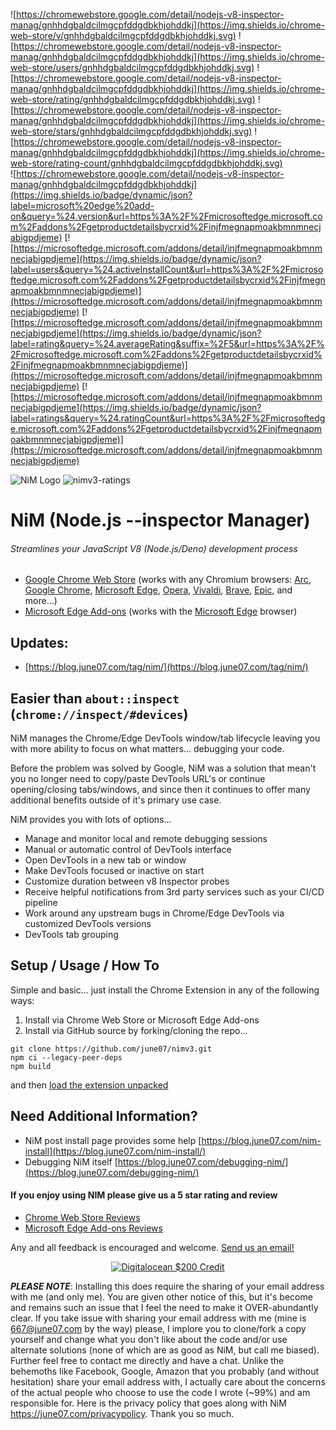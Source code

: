![https://chromewebstore.google.com/detail/nodejs-v8-inspector-manag/gnhhdgbaldcilmgcpfddgdbkhjohddkj](https://img.shields.io/chrome-web-store/v/gnhhdgbaldcilmgcpfddgdbkhjohddkj.svg)
![https://chromewebstore.google.com/detail/nodejs-v8-inspector-manag/gnhhdgbaldcilmgcpfddgdbkhjohddkj](https://img.shields.io/chrome-web-store/users/gnhhdgbaldcilmgcpfddgdbkhjohddkj.svg)
![https://chromewebstore.google.com/detail/nodejs-v8-inspector-manag/gnhhdgbaldcilmgcpfddgdbkhjohddkj](https://img.shields.io/chrome-web-store/rating/gnhhdgbaldcilmgcpfddgdbkhjohddkj.svg)
![https://chromewebstore.google.com/detail/nodejs-v8-inspector-manag/gnhhdgbaldcilmgcpfddgdbkhjohddkj](https://img.shields.io/chrome-web-store/stars/gnhhdgbaldcilmgcpfddgdbkhjohddkj.svg)
![https://chromewebstore.google.com/detail/nodejs-v8-inspector-manag/gnhhdgbaldcilmgcpfddgdbkhjohddkj](https://img.shields.io/chrome-web-store/rating-count/gnhhdgbaldcilmgcpfddgdbkhjohddkj.svg)<br>
![https://chromewebstore.google.com/detail/nodejs-v8-inspector-manag/gnhhdgbaldcilmgcpfddgdbkhjohddkj](https://img.shields.io/badge/dynamic/json?label=microsoft%20edge%20add-on&query=%24.version&url=https%3A%2F%2Fmicrosoftedge.microsoft.com%2Faddons%2Fgetproductdetailsbycrxid%2Finjfmegnapmoakbmnmnecjabigpdjeme)
[![https://microsoftedge.microsoft.com/addons/detail/injfmegnapmoakbmnmnecjabigpdjeme](https://img.shields.io/badge/dynamic/json?label=users&query=%24.activeInstallCount&url=https%3A%2F%2Fmicrosoftedge.microsoft.com%2Faddons%2Fgetproductdetailsbycrxid%2Finjfmegnapmoakbmnmnecjabigpdjeme)](https://microsoftedge.microsoft.com/addons/detail/injfmegnapmoakbmnmnecjabigpdjeme)
[![https://microsoftedge.microsoft.com/addons/detail/injfmegnapmoakbmnmnecjabigpdjeme](https://img.shields.io/badge/dynamic/json?label=rating&query=%24.averageRating&suffix=%2F5&url=https%3A%2F%2Fmicrosoftedge.microsoft.com%2Faddons%2Fgetproductdetailsbycrxid%2Finjfmegnapmoakbmnmnecjabigpdjeme)](https://microsoftedge.microsoft.com/addons/detail/injfmegnapmoakbmnmnecjabigpdjeme)
[![https://microsoftedge.microsoft.com/addons/detail/injfmegnapmoakbmnmnecjabigpdjeme](https://img.shields.io/badge/dynamic/json?label=ratings&query=%24.ratingCount&url=https%3A%2F%2Fmicrosoftedge.microsoft.com%2Faddons%2Fgetproductdetailsbycrxid%2Finjfmegnapmoakbmnmnecjabigpdjeme)](https://microsoftedge.microsoft.com/addons/detail/injfmegnapmoakbmnmnecjabigpdjeme)

<!--The ratings badges are currently broken due to [this](https://github.com/badges/shields/issues/5475) and [this](https://github.com/pandawing/node-chrome-web-store-item-property/issues/275#issuecomment-687801815).-->

![NiM Logo](https://june07.github.io/image/smallPromoTile.png) ![nimv3-ratings](https://github.com/june07/nimv3/assets/11353590/e6f30f3f-4ae5-4831-bafa-392eaeff66fd)

# NiM (Node.js --inspector Manager)
###### Streamlines your JavaScript V8 (Node.js/Deno) development process

* [Google Chrome Web Store](https://chromewebstore.google.com/detail/nodejs-v8-inspector-manag/gnhhdgbaldcilmgcpfddgdbkhjohddkj?utm_source=github&utm_medium=readme&utm_campaign=nim&utm_content=1) (works with any Chromium browsers: [Arc](https://arc.net/), [Google Chrome](https://www.google.com/chrome/), [Microsoft Edge](https://www.microsoft.com/edge), [Opera](https://www.opera.com/), [Vivaldi](https://vivaldi.com/), [Brave](https://brave.com/), [Epic](https://www.epicbrowser.com/), and more...)
* [Microsoft Edge Add-ons](https://microsoftedge.microsoft.com/addons/detail/nodejs-v8-inspector-ma/injfmegnapmoakbmnmnecjabigpdjeme) (works with the [Microsoft Edge](https://www.microsoft.com/edge) browser) 

## Updates:
* [https://blog.june07.com/tag/nim/](https://blog.june07.com/tag/nim/)

## Easier than `about::inspect` (`chrome://inspect/#devices`)

NiM manages the Chrome/Edge DevTools window/tab lifecycle leaving you with more ability to focus on what matters... debugging your code.

Before the problem was solved by Google, NiM was a solution that mean't you no longer need to copy/paste DevTools URL's or continue opening/closing tabs/windows, and since then it continues to offer many additional benefits outside of it's primary use case.

NiM provides you with lots of options...
 
* Manage and monitor local and remote debugging sessions
* Manual or automatic control of DevTools interface
* Open DevTools in a new tab or window
* Make DevTools focused or inactive on start
* Customize duration between v8 Inspector probes
* Receive helpful notifications from 3rd party services such as your CI/CD pipeline
* Work around any upstream bugs in Chrome/Edge DevTools via customized DevTools versions
* DevTools tab grouping

## Setup / Usage / How To

Simple and basic... just install the Chrome Extension in any of the following ways:

1. Install via Chrome Web Store or Microsoft Edge Add-ons
2. Install via GitHub source by forking/cloning the repo...

```
git clone https://github.com/june07/nimv3.git
npm ci --legacy-peer-deps
npm build
```

and then [load the extension unpacked](https://developer.chrome.com/docs/extensions/mv3/getstarted/development-basics/#load-unpacked)

## Need Additional Information?
* NiM post install page provides some help [https://blog.june07.com/nim-install](https://blog.june07.com/nim-install/)
* Debugging NiM itself [https://blog.june07.com/debugging-nim/](https://blog.june07.com/debugging-nim/)

#### If you enjoy using NIM please give us a 5 star rating and review
* [Chrome Web Store Reviews](https://chromewebstore.google.com/detail/nodejs-v8-inspector-manag/gnhhdgbaldcilmgcpfddgdbkhjohddkj)
* [Microsoft Edge Add-ons Reviews](https://microsoftedge.microsoft.com/addons/detail/nodejs-v8-inspector-ma/injfmegnapmoakbmnmnecjabigpdjeme)

Any and all feedback is encouraged and welcome. [Send us an email!](mailto:667@june07.com)

<div style="display:flex; justify-content:center;">
  <a href="https://m.do.co/c/fe4184318b19" target="_blank" rel="noopener"><IMG border="0" alt="Digitalocean $200 Credit" src="https://june07.github.io/image/digitalocean-credit.webp"></a>
</div>

***PLEASE NOTE***: Installing this does require the sharing of your email address with me (and only me). You are given other notice of this, but it's become and remains such an issue that I feel the need to make it OVER-abundantly clear. If you take issue with sharing your email address with me (mine is 667@june07.com by the way) please, I implore you to clone/fork a copy yourself and change what you don't like about the code and/or use alternate solutions (none of which are as good as NiM, but call me biased). Further feel free to contact me directly and have a chat. Unlike the behemoths like Facebook, Google, Amazon that you probably (and without hesitation) share your email address with, I actually care about the concerns of the actual people who choose to use the code I wrote (~99%) and am responsible for. Here is the privacy policy that goes along with NiM https://june07.com/privacypolicy. Thank you so much.
